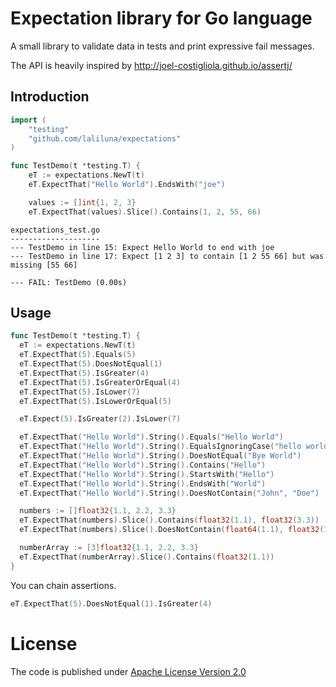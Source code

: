 # Expectation library for Go language

A small library to validate data in tests and print expressive fail messages.

The API is heavily inspired by http://joel-costigliola.github.io/assertj/

## Introduction

```go
import (
	"testing"
	"github.com/laliluna/expectations"
)

func TestDemo(t *testing.T) {
	eT := expectations.NewT(t)
	eT.ExpectThat("Hello World").EndsWith("joe")

	values := []int{1, 2, 3}
	eT.ExpectThat(values).Slice().Contains(1, 2, 55, 66)
```

```
expectations_test.go
--------------------
--- TestDemo in line 15: Expect Hello World to end with joe
--- TestDemo in line 17: Expect [1 2 3] to contain [1 2 55 66] but was missing [55 66]

--- FAIL: TestDemo (0.00s)
```

## Usage

```go
func TestDemo(t *testing.T) {
  eT := expectations.NewT(t)
  eT.ExpectThat(5).Equals(5)
  eT.ExpectThat(5).DoesNotEqual(1)
  eT.ExpectThat(5).IsGreater(4)
  eT.ExpectThat(5).IsGreaterOrEqual(4)
  eT.ExpectThat(5).IsLower(7)
  eT.ExpectThat(5).IsLowerOrEqual(5)

  eT.Expect(5).IsGreater(2).IsLower(7)

  eT.ExpectThat("Hello World").String().Equals("Hello World")
  eT.ExpectThat("Hello World").String().EqualsIgnoringCase("hello world")
  eT.ExpectThat("Hello World").String().DoesNotEqual("Bye World")
  eT.ExpectThat("Hello World").String().Contains("Hello")
  eT.ExpectThat("Hello World").String().StartsWith("Hello")
  eT.ExpectThat("Hello World").String().EndsWith("World")
  eT.ExpectThat("Hello World").String().DoesNotContain("John", "Doe")

  numbers := []float32{1.1, 2.2, 3.3}
  eT.ExpectThat(numbers).Slice().Contains(float32(1.1), float32(3.3))
  eT.ExpectThat(numbers).Slice().DoesNotContain(float64(1.1), float32(1.22), float32(3.22))

  numberArray := [3]float32{1.1, 2.2, 3.3}
  eT.ExpectThat(numberArray).Slice().Contains(float32(1.1))
}
```

You can chain assertions.

```go
eT.ExpectThat(5).DoesNotEqual(1).IsGreater(4)
```

# License

The code is published under [Apache License Version 2.0](LICENSE)
